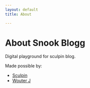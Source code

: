 ```yaml
---
layout: default
title: About

---
```

# About Snook Blogg

Digital playground for sculpin blog.

Made possible by:

- [Sculpin](https://sculpin.io/)
- [Wouter J](http://wouterj.nl/2015/02/using-travis-to-build-your-sculpin-blog/)
